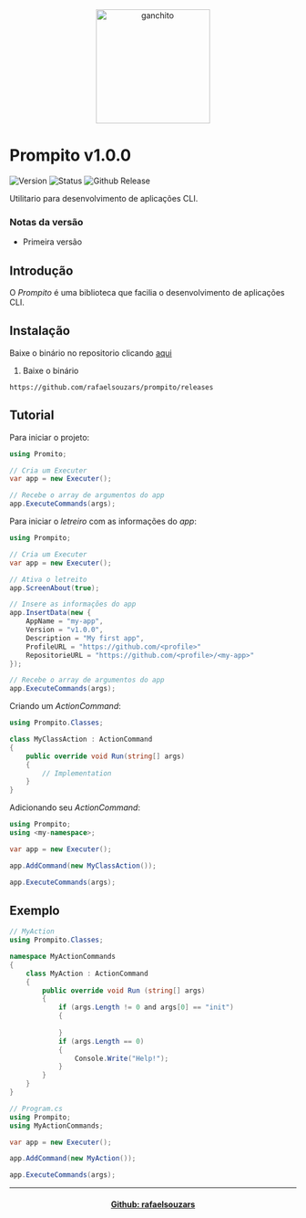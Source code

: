 <div align="center"><img width="200" height="200" alt="ganchito" src="" /></div>

# Prompito v1.0.0

![Version](https://img.shields.io/badge/version-1.0.0-green) ![Status](https://img.shields.io/badge/status-development-yellow) ![Github Release](https://img.shields.io/github/v/release/rafaelsouzars/prompito)

Utilitario para desenvolvimento de aplicações CLI.

### Notas da versão
- Primeira versão

## Introdução
O _Prompito_ é uma biblioteca que facilia o desenvolvimento de aplicações CLI.

## Instalação
Baixe o binário no repositorio clicando [aqui](https://github.com/rafaelsouzars/prompito/releases)
1. Baixe o binário
```
https://github.com/rafaelsouzars/prompito/releases
```

## Tutorial
Para iniciar o projeto:
```C#
using Promito;

// Cria um Executer
var app = new Executer();

// Recebe o array de argumentos do app
app.ExecuteCommands(args);
```
Para iniciar o _letreiro_ com as informações do _app_:
```C#
using Prompito;

// Cria um Executer
var app = new Executer();

// Ativa o letreito
app.ScreenAbout(true);

// Insere as informações do app
app.InsertData(new {
	AppName = "my-app",
	Version = "v1.0.0",
	Description = "My first app",
	ProfileURL = "https://github.com/<profile>"
	RepositorieURL = "https://github.com/<profile>/<my-app>"
});

// Recebe o array de argumentos do app
app.ExecuteCommands(args);
```
Criando um _ActionCommand_:
```C#
using Prompito.Classes;

class MyClassAction : ActionCommand
{
	public override void Run(string[] args) 
	{
		// Implementation
	}
}
```
Adicionando seu _ActionCommand_:
```C#
using Prompito;
using <my-namespace>;

var app = new Executer();

app.AddCommand(new MyClassAction());

app.ExecuteCommands(args);
```

## Exemplo
```C#
// MyAction
using Prompito.Classes;

namespace MyActionCommands
{
	class MyAction : ActionCommand 
	{		
		public override void Run (string[] args) 
		{
			if (args.Length != 0 and args[0] == "init") 
			{
			
			}
			if (args.Length == 0) 
			{
				Console.Write("Help!");
			}
		}
	}
}

```
```C#
// Program.cs
using Prompito;
using MyActionCommands;

var app = new Executer();

app.AddCommand(new MyAction());

app.ExecuteCommands(args);
```

----------------------------------
<div align="center">

#### [Github: rafaelsouzars](https://rafaelsouzars.github.io)

</div>
